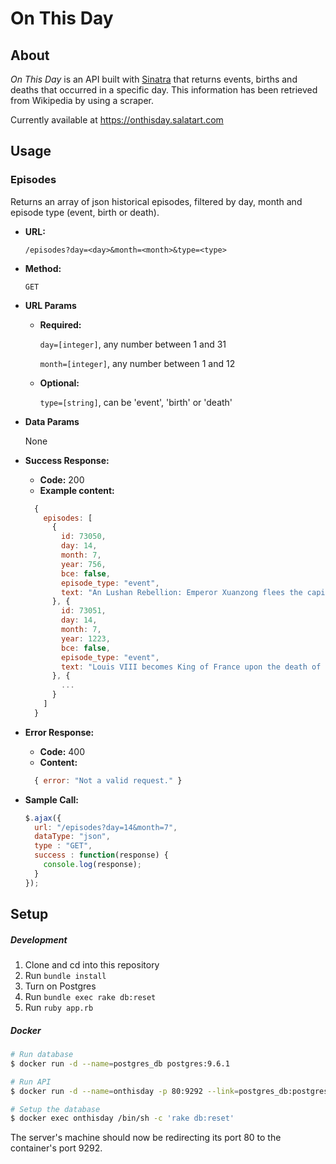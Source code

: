# On This Day

## About

*On This Day* is an API built with [Sinatra](https://github.com/sinatra/sinatra) that returns events, births and deaths that occurred in a specific day. This information has been retrieved from Wikipedia by using a scraper.

Currently available at https://onthisday.salatart.com

## Usage

### Episodes

Returns an array of json historical episodes, filtered by day, month and episode type (event, birth or death).

- **URL:**

  `/episodes?day=<day>&month=<month>&type=<type>`

- **Method:**

  `GET`

- **URL Params**

  - **Required:**

    `day=[integer]`, any number between 1 and 31

    `month=[integer]`, any number between 1 and 12

  - **Optional:**

    `type=[string]`, can be 'event', 'birth' or 'death'

- **Data Params**

  None

- **Success Response:**

  - **Code:** 200
  - **Example content:**
  ```javascript
    {
      episodes: [
        {
          id: 73050,
          day: 14,
          month: 7,
          year: 756,
          bce: false,
          episode_type: "event",
          text: "An Lushan Rebellion: Emperor Xuanzong flees the capital Chang'an as An Lushan's forces advance toward the city."
        }, {
          id: 73051,
          day: 14,
          month: 7,
          year: 1223,
          bce: false,
          episode_type: "event",
          text: "Louis VIII becomes King of France upon the death of his father, Philip II."
        }, {
          ...
        }
      ]
    }
  ```

- **Error Response:**

  - **Code:** 400
  - **Content:**
  ```javascript
    { error: "Not a valid request." }
  ```

- **Sample Call:**

  ```javascript
  $.ajax({
    url: "/episodes?day=14&month=7",
    dataType: "json",
    type : "GET",
    success : function(response) {
      console.log(response);
    }
  });
  ```

## Setup

##### Development

1. Clone and cd into this repository
2. Run `bundle install`
3. Turn on Postgres
4. Run `bundle exec rake db:reset`
5. Run `ruby app.rb`

##### Docker

```sh
# Run database
$ docker run -d --name=postgres_db postgres:9.6.1

# Run API
$ docker run -d --name=onthisday -p 80:9292 --link=postgres_db:postgres_db sasalatart/onthisday

# Setup the database
$ docker exec onthisday /bin/sh -c 'rake db:reset'
```

The server's machine should now be redirecting its port 80 to the container's port 9292.
